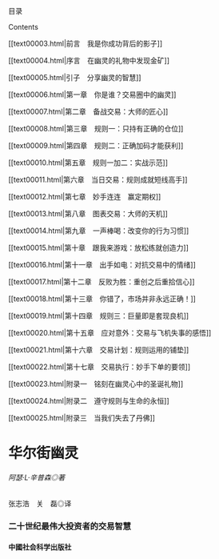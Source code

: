    

目录

Contents

[[text00003.html|前言　我是你成功背后的影子]]

[[text00004.html|序言　在幽灵的礼物中发现金矿]]

[[text00005.html|引子　分享幽灵的智慧]]

[[text00006.html|第一章　你是谁？交易圈中的幽灵]]

[[text00007.html|第二章　备战交易：大师的匠心]]

[[text00008.html|第三章　规则一：只持有正确的仓位]]

[[text00009.html|第四章　规则二：正确加码才能获利]]

[[text00010.html|第五章　规则一加二：实战示范]]

[[text00011.html|第六章　当日交易：规则成就短线高手]]

[[text00012.html|第七章　妙手连连　赢定期权]]

[[text00013.html|第八章　图表交易：大师的天机]]

[[text00014.html|第九章　一声棒喝：改变你的行为习惯]]

[[text00015.html|第十章　跟我来游戏：放松练就创造力]]

[[text00016.html|第十一章　出手如电：对抗交易中的情绪]]

[[text00017.html|第十二章　反败为胜：重创之后重拾信心]]

[[text00018.html|第十三章　你错了，市场并非永远正确！]]

[[text00019.html|第十四章　规则三：巨量即是套现良机]]

[[text00020.html|第十五章　应对意外：交易与飞机失事的感悟]]

[[text00021.html|第十六章　交易计划：规则运用的铺垫]]

[[text00022.html|第十七章　交易执行：妙手下单的要领]]

[[text00023.html|附录一　铭刻在幽灵心中的圣诞礼物]]

[[text00024.html|附录二　遵守规则与生命的永恒]]

[[text00025.html|附录三　当我们失去了丹佛]]

   

# 华尔街幽灵

###### 阿瑟·L·辛普森◎著  
张志浩　关　磊◎译

  

  

### 二十世纪最伟大投资者的交易智慧

  

#### 中國社会科学出版社